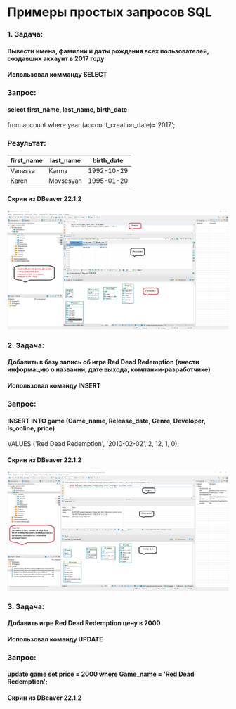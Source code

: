 # Примеры простых запросов SQL

### 1. Задача: 

#### Вывести имена, фамилии и даты рождения всех пользователей, создавших аккаунт в 2017 году
#### Использовал комманду SELECT

### Запрос: 

#### select first_name, last_name, birth_date  
from account where year (account_creation_date)='2017';

### Результат:

| first_name | last_name | birth_date |
|------------|-----------|------------|
|  Vanessa   |  Karma    | 1992-10-29 |
|  Karen     | Movsesyan | 1995-01-20 |

#### Скрин из DBeaver 22.1.2 
![](https://github.com/AlekseiMysenko/--SQL/blob/main/Вывести%20имена%2C%20фамилии%20и%20даты%20рождения%20всех%20пользователей%2C%20создавших%20аккаунт%20в%202017%20году.jpg)

### 2. Задача:

#### Добавить в базу запись об игре Red Dead Redemption (внести информацию о названии, дате выхода, компании-разработчике)
#### Использовал команду INSERT

### Запрос: 

#### INSERT INTO game (Game_name, Release_date, Genre, Developer, Is_online, price)
VALUES ('Red Dead Redemption', '2010-02-02',  2, 12, 1, 0);

#### Скрин из DBeaver 22.1.2
![](https://github.com/AlekseiMysenko/--SQL/blob/main/Добавить%20в%20базу%20запись%20об%20игре%20Red%20Dead%20Redemption%20(внести%20информацию%20о%20названии%2C%20дате%20выхода%2C%20компании-разработчике).jpg)

### 3. Задача:

#### Добавить игре Red Dead Redemption цену в 2000
#### Использовал команду UPDATE

### Запрос: 

#### update game set price = 2000 where Game_name = 'Red Dead Redemption';

#### Скрин из DBeaver 22.1.2
![]()
